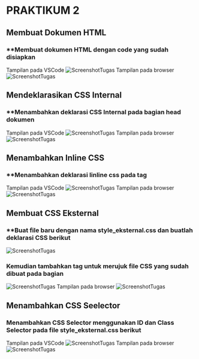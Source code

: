 # **PRAKTIKUM 2**
## **Membuat Dokumen HTML**
### **Membuat dokumen HTML dengan code yang sudah disiapkan
Tampilan pada VSCode
![ScreenshotTugas](https://github.com/rangs24/Lab2Web/blob/master/ss1.png)
Tampilan pada browser
![ScreenshotTugas](https://github.com/rangs24/Lab2Web/blob/master/ss2.png)

## **Mendeklarasikan CSS Internal**
### **Menambahkan deklarasi CSS Internal pada bagian head dokumen
Tampilan pada VSCode
![ScreenshotTugas](https://github.com/rangs24/Lab2Web/blob/master/ss3.png)
Tampilan pada browser
![ScreenshotTugas](https://github.com/rangs24/Lab2Web/blob/master/ss4.png)

## **Menambahkan Inline CSS**
### **Menambahkan deklarasi Iinline css pada tag <p>
Tampilan pada VSCode
![ScreenshotTugas](https://github.com/rangs24/Lab2Web/blob/master/ss5.png)
Tampilan pada browser
![ScreenshotTugas](https://github.com/rangs24/Lab2Web/blob/master/ss6.png)

## **Membuat CSS Eksternal**
### **Buat file baru dengan nama style_eksternal.css dan buatlah deklarasi CSS berikut
![ScreenshotTugas](https://github.com/rangs24/Lab2Web/blob/master/ss7.png)
### **Kemudian tambahkan tag <link> untuk merujuk file CSS yang sudah dibuat pada bagian <head>**
![ScreenshotTugas](https://github.com/rangs24/Lab2Web/blob/master/ss8.png)
Tampilan pada browser
![ScreenshotTugas](https://github.com/rangs24/Lab2Web/blob/master/ss9.png)

## **Menambahkan CSS Seelector**
### **Menambahkan CSS Selector menggunakan ID dan Class Selector pada file style_eksternal.css berikut**
Tampilan pada VSCode
![ScreenshotTugas](https://github.com/rangs24/Lab2Web/blob/master/ss10.png)
Tampilan pada browser
![ScreenshotTugas](https://github.com/rangs24/Lab2Web/blob/master/ss11.png)
